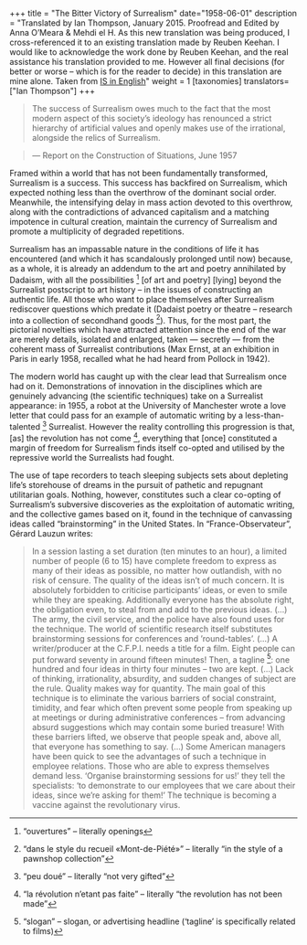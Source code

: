 +++
title = "The Bitter Victory of Surrealism"
date="1958-06-01"
description = "Translated by Ian Thompson, January 2015. Proofread and Edited by Anna O’Meara & Mehdi el H. As this new translation was being produced, I cross-referenced it to an existing translation made by Reuben Keehan. I would like to acknowledge the work done by Reuben Keehan, and the real assistance his translation provided to me. However all final decisions (for better or worse – which is for the reader to decide) in this translation are mine alone. Taken from [IS in English](https://isinenglish.com/the-bitter-victory-of-surrealism/)"
weight = 1
[taxonomies]
translators=["Ian Thompson"]
+++

> The success of Surrealism owes much to the fact that the most modern aspect of this society’s ideology has renounced a strict hierarchy of artificial values and openly makes use of the irrational, alongside the relics of Surrealism.

> — Report on the Construction of Situations, June 1957

Framed within a world that has not been fundamentally transformed, Surrealism is a success. This success has backfired on Surrealism, which expected nothing less than the overthrow of the dominant social order. Meanwhile, the intensifying delay in mass action devoted to this overthrow, along with the contradictions of advanced capitalism and a matching impotence in cultural creation, maintain the currency of Surrealism and promote a multiplicity of degraded repetitions.

Surrealism has an impassable nature in the conditions of life it has encountered (and which it has scandalously prolonged until now) because, as a whole, it is already an addendum to the art and poetry annihilated by Dadaism, with all the possibilities [^1] [of art and poetry] [lying] beyond the Surrealist postscript to art history – in the issues of constructing an authentic life. All those who want to place themselves after Surrealism rediscover questions which predate it (Dadaist poetry or theatre – research into a collection of secondhand goods [^2]). Thus, for the most part, the pictorial novelties which have attracted attention since the end of the war are merely details, isolated and enlarged, taken — secretly — from the coherent mass of Surrealist contributions (Max Ernst, at an exhibition in Paris in early 1958, recalled what he had heard from Pollock in 1942).

The modern world has caught up with the clear lead that Surrealism once had on it. Demonstrations of innovation in the disciplines which are genuinely advancing (the scientific techniques) take on a Surrealist appearance: in 1955, a robot at the University of Manchester wrote a love letter that could pass for an example of automatic writing by a less-than-talented [^3] Surrealist. However the reality controlling this progression is that, [as] the revolution has not come [^4], everything that [once] constituted a margin of freedom for Surrealism finds itself co-opted and utilised by the repressive world the Surrealists had fought.

The use of tape recorders to teach sleeping subjects sets about depleting life’s storehouse of dreams in the pursuit of pathetic and repugnant utilitarian goals. Nothing, however, constitutes such a clear co-opting of Surrealism’s subversive discoveries as the exploitation of automatic writing, and the collective games based on it, found in the technique of canvassing ideas called “brainstorming” in the United States. In “France-Observateur”, Gérard Lauzun writes:
> In a session lasting a set duration (ten minutes to an hour), a limited number of people (6 to 15) have complete freedom to express as many of their ideas as possible, no matter how outlandish, with no risk of censure. The quality of the ideas isn’t of much concern. It is absolutely forbidden to criticise participants’ ideas, or even to smile while they are speaking. Additionally everyone has the absolute right, the obligation even, to steal from and add to the previous ideas. (…) The army, the civil service, and the police have also found uses for the technique. The world of scientific research itself substitutes brainstorming sessions for conferences and ’round-tables’. (…) A writer/producer at the C.F.P.I. needs a title for a film. Eight people can put forward seventy in around fifteen minutes! Then, a tagline [^5]: one hundred and four ideas in thirty four minutes – two are kept. (…) Lack of thinking, irrationality, absurdity, and sudden changes of subject are the rule. Quality makes way for quantity. The main goal of this technique is to eliminate the various barriers of social constraint, timidity, and fear which often prevent some people from speaking up at meetings or during administrative conferences – from advancing absurd suggestions which may contain some buried treasure! With these barriers lifted, we observe that people speak and, above all, that everyone has something to say. (…) Some American managers have been quick to see the advantages of such a technique in employee relations. Those who are able to express themselves demand less. ‘Organise brainstorming sessions for us!’ they tell the specialists: ‘to demonstrate to our employees that we care about their ideas, since we’re asking for them!’ The technique is becoming a vaccine against the revolutionary virus.


[^1]: “ouvertures” – literally openings

[^2]: “dans le style du recueil «Mont-de-Piété»” – literally “in the style of a pawnshop collection”

[^3]: “peu doué” – literally “not very gifted”

[^4]: “la révolution n’etant pas faite” – literally “the revolution has not been made”

[^5]: “slogan” – slogan, or advertising headline (‘tagline’ is specifically related to films)